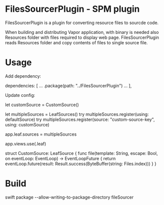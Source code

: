 # FilesSourcerPlugin - SPM plugin

FilesSourcerPlugin is a plugin for converting resource files to sourcde code. 

When building and distributing Vapor application, with binary is needed also Resources folder with files required to display web page.
FilesSourcerPlugin reads Resources folder and copy contents of files to single source file.

# Usage

Add dependency:

dependencies: [
...
    .package(path: "../FilesSourcerPlugin")
...
],

Update config:

let customSource = CustomSource()

let multipleSources = LeafSources()
try multipleSources.register(using: defaultSource)
try multipleSources.register(source: "custom-source-key", using: customSource)

app.leaf.sources = multipleSources

app.views.use(.leaf)


struct CustomSource: LeafSource {
    func file(template: String, escape: Bool, on eventLoop: EventLoop) -> EventLoopFuture<ByteBuffer> {
        return eventLoop.future(result: Result.success(ByteBuffer(string: Files.index)))
    }
}

# Build

swift package --allow-writing-to-package-directory fileSourcer